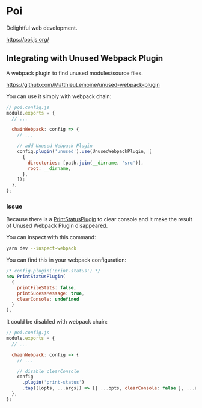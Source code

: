 # Poi <Badge text="12.7.2" />

Delightful web development.

<https://poi.js.org/>

## Integrating with Unused Webpack Plugin

A webpack plugin to find unused modules/source files.

<https://github.com/MatthieuLemoine/unused-webpack-plugin>

You can use it simply with webpack chain:

```js
// poi.config.js
module.exports = {
  // ...

  chainWebpack: config => {
    // ...

    // add Unused Webpack Plugin
    config.plugin('unused').use(UnusedWebpackPlugin, [
      {
        directories: [path.join(__dirname, 'src')],
        root: __dirname,
      },
    ]);
  },
};
```

### Issue

Because there is a [PrintStatusPlugin](https://github.com/egoist/poi/blob/a89ecd0/core/poi/lib/webpack/PrintStatusPlugin.js) to clear console and it make the result of Unused Webpack Plugin disappeared.

You can inspect with this command:

```sh
yarn dev --inspect-webpack
```

You can find this in your webpack configuration:

```js
/* config.plugin('print-status') */
new PrintStatusPlugin(
  {
    printFileStats: false,
    printSucessMessage: true,
    clearConsole: undefined
  }
),
```

It could be disabled with webpack chain:

```js
// poi.config.js
module.exports = {
  // ...

  chainWebpack: config => {
    // ...

    // disable clearConsole
    config
      .plugin('print-status')
      .tap(([opts, ...args]) => [{ ...opts, clearConsole: false }, ...args]);
  },
};
```
